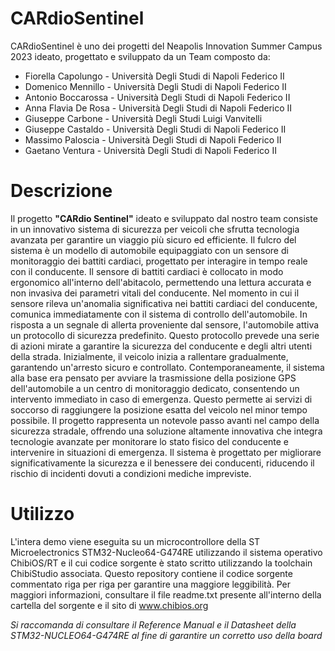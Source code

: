 # CARdioSentinel
CARdioSentinel è uno dei progetti del Neapolis Innovation Summer Campus 2023 ideato, progettato e sviluppato da un Team composto da:

- Fiorella Capolungo - Università Degli Studi di Napoli Federico II
- Domenico Mennillo - Università Degli Studi di Napoli Federico II
- Antonio Boccarossa - Università Degli Studi di Napoli Federico II
- Anna Flavia De Rosa - Università Degli Studi di Napoli Federico II
- Giuseppe Carbone - Università Degli Studi Luigi Vanvitelli
- Giuseppe Castaldo - Università Degli Studi di Napoli Federico II
- Massimo Paloscia - Università Degli Studi di Napoli Federico II
- Gaetano Ventura - Università Degli Studi di Napoli Federico II

# Descrizione
Il progetto __"CARdio Sentinel"__ ideato e sviluppato dal nostro team consiste in un innovativo sistema di sicurezza per veicoli che sfrutta tecnologia avanzata per garantire un viaggio più sicuro ed efficiente. Il fulcro del sistema è un modello di automobile equipaggiato con un sensore di monitoraggio dei battiti cardiaci, progettato per interagire in tempo reale con il conducente. Il sensore di battiti cardiaci è collocato in modo ergonomico all'interno dell'abitacolo, permettendo una lettura accurata e non invasiva dei parametri vitali del conducente. Nel momento in cui il sensore rileva un'anomalia significativa nei battiti cardiaci del conducente, comunica immediatamente con il sistema di controllo dell'automobile. In risposta a un segnale di allerta proveniente dal sensore, l'automobile attiva un protocollo di sicurezza predefinito. Questo protocollo prevede una serie di azioni mirate a garantire la sicurezza del conducente e degli altri utenti della strada. Inizialmente, il veicolo inizia a rallentare gradualmente, garantendo un'arresto sicuro e controllato.
Contemporaneamente, il sistema alla base era pensato per avviare la trasmissione della posizione GPS dell'automobile a un centro di monitoraggio dedicato, consentendo un intervento immediato in caso di emergenza. Questo permette ai servizi di soccorso di raggiungere la posizione esatta del veicolo nel minor tempo possibile.
Il progetto rappresenta un notevole passo avanti nel campo della sicurezza stradale, offrendo una soluzione altamente innovativa che integra tecnologie avanzate per monitorare lo stato fisico del conducente e intervenire in situazioni di emergenza. Il sistema è progettato per migliorare significativamente la sicurezza e il benessere dei conducenti, riducendo il rischio di incidenti dovuti a condizioni mediche impreviste.

# Utilizzo
L'intera demo viene eseguita su un microcontrollore della ST Microelectronics STM32-Nucleo64-G474RE utilizzando il sistema operativo ChibiOS/RT e il cui codice sorgente è stato scritto utilizzando la toolchain ChibiStudio associata. Questo repository contiene il codice sorgente commentato riga per riga per garantire una maggiore leggibilità. Per maggiori informazioni, consultare il file readme.txt presente all'interno della cartella del sorgente e il sito di www.chibios.org

_Si raccomanda di consultare il Reference Manual e il Datasheet della STM32-NUCLEO64-G474RE al fine di garantire un corretto uso della board_

